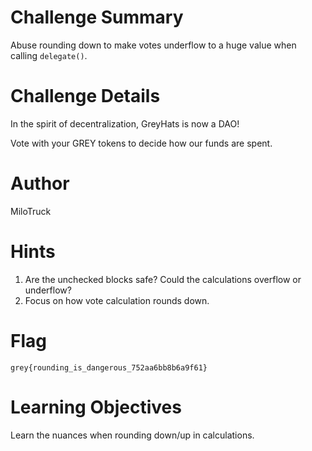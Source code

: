 # Challenge Summary

Abuse rounding down to make votes underflow to a huge value when calling `delegate()`.

# Challenge Details

In the spirit of decentralization, GreyHats is now a DAO! 

Vote with your GREY tokens to decide how our funds are spent.

# Author

MiloTruck

# Hints

1. Are the unchecked blocks safe? Could the calculations overflow or underflow?
2. Focus on how vote calculation rounds down.

# Flag

`grey{rounding_is_dangerous_752aa6bb8b6a9f61}`

# Learning Objectives

Learn the nuances when rounding down/up in calculations.